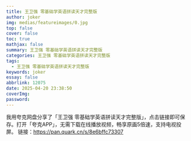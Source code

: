 ```yaml
---
title: 王卫强 零基础学英语拼读天才完整版
author: joker
img: medias/featureimages/0.jpg
top: false
cover: false
toc: true
mathjax: false
summary: 王卫强 零基础学英语拼读天才完整版
categories: 王卫强 零基础学英语拼读天才完整版
tags:
  - 王卫强 零基础学英语拼读天才完整版
keywords: joker
essay: false
abbrlink: 12075
date: 2025-04-20 23:38:50
coverImg:
password:
---
```


我用夸克网盘分享了「王卫强 零基础学英语拼读天才完整版」，点击链接即可保存。打开「夸克APP」，无需下载在线播放视频，畅享原画5倍速，支持电视投屏。
链接：https://pan.quark.cn/s/8e6bffc73307
